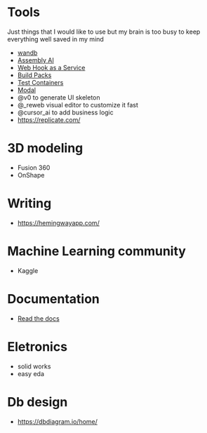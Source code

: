 # Tools

Just things that I would like to use but my brain is too busy to keep everything well saved in my mind

- [wandb](https://wandb.ai/site)
- [Assembly AI](https://www.assemblyai.com/discover/)
- [Web Hook as a Service](https://www.svix.com/)
- [Build Packs](https://buildpacks.io/)
- [Test Containers](https://testcontainers.com)
- [Modal](https://modal.com/)
- @v0 to generate UI skeleton
- @_reweb visual editor to customize it fast
- @cursor_ai to add business logic
- https://replicate.com/

# 3D modeling

- Fusion 360
- OnShape

# Writing

- https://hemingwayapp.com/

# Machine Learning community

- Kaggle

# Documentation

- [Read the docs](https://about.readthedocs.com/)

# Eletronics

- solid works
- easy eda

# Db design

- https://dbdiagram.io/home/
